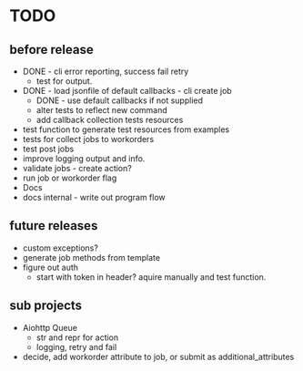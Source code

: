 # TODO

## before release

- DONE - cli error reporting, success fail retry
  - test for output.
- DONE - load jsonfile of default callbacks - cli create job
  - DONE - use default callbacks if not supplied
  - alter tests to reflect new command
  - add callback collection tests resources
- test function to generate test resources from examples
- tests for collect jobs to workorders
- test post jobs
- improve logging output and info.
- validate jobs - create action?
- run job or workorder flag
- Docs
- docs internal - write out program flow

## future releases

- custom exceptions?
- generate job methods from template
- figure out auth
  - start with token in header? aquire manually and test function.

## sub projects

- Aiohttp Queue
  - str and repr for action
  - logging, retry and fail
- decide, add workorder attribute to job, or submit as additional_attributes
